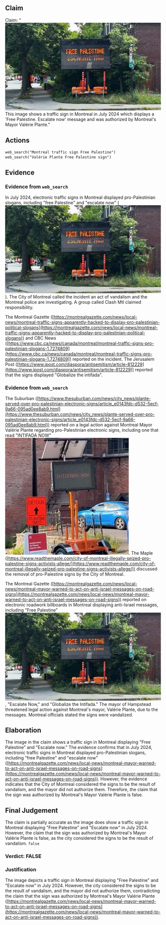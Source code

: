## Claim
Claim: "![image 13](media/15.jpg) This image shows a traffic sign in Montreal in July 2024 which displays a 'Free Palestine. Escalate now' message and was authorized by Montreal's Mayor Valérie Plante."

## Actions
```
web_search("Montreal traffic sign Free Palestine")
web_search("Valérie Plante Free Palestine sign")
```

## Evidence
### Evidence from `web_search`
In July 2024, electronic traffic signs in Montreal displayed pro-Palestinian slogans, including "free Palestine" and "escalate now" (![image 13](media/15.jpg)). The City of Montreal called the incident an act of vandalism and the Montreal police are investigating. A group called Clash Mtl claimed responsibility.

The Montreal Gazette ([https://montrealgazette.com/news/local-news/montreal-traffic-signs-apparently-hacked-to-display-pro-palestinian-political-slogans](https://montrealgazette.com/news/local-news/montreal-traffic-signs-apparently-hacked-to-display-pro-palestinian-political-slogans)) and CBC News ([https://www.cbc.ca/news/canada/montreal/montreal-traffic-signs-pro-palestinian-slogans-1.7274809](https://www.cbc.ca/news/canada/montreal/montreal-traffic-signs-pro-palestinian-slogans-1.7274809)) reported on the incident. The Jerusalem Post ([https://www.jpost.com/diaspora/antisemitism/article-812229](https://www.jpost.com/diaspora/antisemitism/article-812229)) reported that the signs displayed "Globalize the intifada".


### Evidence from `web_search`
The Suburban ([https://www.thesuburban.com/news/city_news/plante-served-over-pro-palestinian-electronic-signs/article_e0143fdc-d532-5ecf-9a66-095ad0ee8ab9.html](https://www.thesuburban.com/news/city_news/plante-served-over-pro-palestinian-electronic-signs/article_e0143fdc-d532-5ecf-9a66-095ad0ee8ab9.html)) reported on a legal action against Montreal Mayor Valérie Plante regarding pro-Palestinian electronic signs, including one that read "INTIFADA NOW" ![image 12971](media/2025-08-31_15-27-1756654076-312943.jpg). The Maple ([https://www.readthemaple.com/city-of-montreal-illegally-seized-pro-palestine-signs-activists-allege/](https://www.readthemaple.com/city-of-montreal-illegally-seized-pro-palestine-signs-activists-allege/)) discussed the removal of pro-Palestine signs by the City of Montreal.

The Montreal Gazette ([https://montrealgazette.com/news/local-news/montreal-mayor-warned-to-act-on-anti-israel-messages-on-road-signs](https://montrealgazette.com/news/local-news/montreal-mayor-warned-to-act-on-anti-israel-messages-on-road-signs)) reported on electronic roadwork billboards in Montreal displaying anti-Israel messages, including "Free Palestine" ![image 13](media/15.jpg), "Escalate Now," and "Globalize the Intifada." The mayor of Hampstead threatened legal action against Montreal's mayor, Valérie Plante, due to the messages. Montreal officials stated the signs were vandalized.


## Elaboration
The image in the claim shows a traffic sign in Montreal displaying "Free Palestine" and "Escalate now." The evidence confirms that in July 2024, electronic traffic signs in Montreal displayed pro-Palestinian slogans, including "free Palestine" and "escalate now" ([https://montrealgazette.com/news/local-news/montreal-mayor-warned-to-act-on-anti-israel-messages-on-road-signs](https://montrealgazette.com/news/local-news/montreal-mayor-warned-to-act-on-anti-israel-messages-on-road-signs)). However, the evidence indicates that the City of Montreal considered the signs to be the result of vandalism, and the mayor did not authorize them. Therefore, the claim that the sign was authorized by Montreal's Mayor Valérie Plante is false.


## Final Judgement
The claim is partially accurate as the image does show a traffic sign in Montreal displaying "Free Palestine" and "Escalate now" in July 2024. However, the claim that the sign was authorized by Montreal's Mayor Valérie Plante is false, as the city considered the signs to be the result of vandalism. `false`

### Verdict: FALSE

### Justification
The image depicts a traffic sign in Montreal displaying "Free Palestine" and "Escalate now" in July 2024. However, the city considered the signs to be the result of vandalism, and the mayor did not authorize them, contradicting the claim that the sign was authorized by Montreal's Mayor Valérie Plante ([https://montrealgazette.com/news/local-news/montreal-mayor-warned-to-act-on-anti-israel-messages-on-road-signs](https://montrealgazette.com/news/local-news/montreal-mayor-warned-to-act-on-anti-israel-messages-on-road-signs)).
